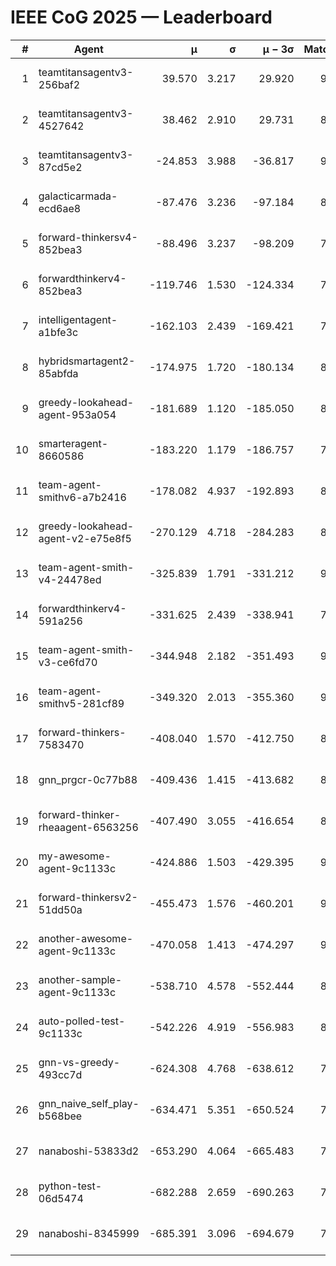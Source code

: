 # IEEE CoG 2025 — Leaderboard

| # | Agent | μ | σ | μ − 3σ | Matches | Updated |
|---:|---|---:|---:|---:|---:|---|
| 1 | teamtitansagentv3-256baf2 | 39.570 | 3.217 | 29.920 | 9360 | 2025-08-20 15:23 |
| 2 | teamtitansagentv3-4527642 | 38.462 | 2.910 | 29.731 | 8514 | 2025-08-20 15:23 |
| 3 | teamtitansagentv3-87cd5e2 | -24.853 | 3.988 | -36.817 | 9546 | 2025-08-20 15:23 |
| 4 | galacticarmada-ecd6ae8 | -87.476 | 3.236 | -97.184 | 8980 | 2025-08-20 15:23 |
| 5 | forward-thinkersv4-852bea3 | -88.496 | 3.237 | -98.209 | 7437 | 2025-08-20 15:23 |
| 6 | forwardthinkerv4-852bea3 | -119.746 | 1.530 | -124.334 | 7242 | 2025-08-20 15:23 |
| 7 | intelligentagent-a1bfe3c | -162.103 | 2.439 | -169.421 | 7372 | 2025-08-20 15:23 |
| 8 | hybridsmartagent2-85abfda | -174.975 | 1.720 | -180.134 | 8218 | 2025-08-20 15:23 |
| 9 | greedy-lookahead-agent-953a054 | -181.689 | 1.120 | -185.050 | 8718 | 2025-08-20 15:23 |
| 10 | smarteragent-8660586 | -183.220 | 1.179 | -186.757 | 7939 | 2025-08-20 15:23 |
| 11 | team-agent-smithv6-a7b2416 | -178.082 | 4.937 | -192.893 | 8760 | 2025-08-20 15:23 |
| 12 | greedy-lookahead-agent-v2-e75e8f5 | -270.129 | 4.718 | -284.283 | 8778 | 2025-08-20 15:23 |
| 13 | team-agent-smith-v4-24478ed | -325.839 | 1.791 | -331.212 | 9682 | 2025-08-20 15:23 |
| 14 | forwardthinkerv4-591a256 | -331.625 | 2.439 | -338.941 | 7638 | 2025-08-20 15:23 |
| 15 | team-agent-smith-v3-ce6fd70 | -344.948 | 2.182 | -351.493 | 9682 | 2025-08-20 15:23 |
| 16 | team-agent-smithv5-281cf89 | -349.320 | 2.013 | -355.360 | 9360 | 2025-08-20 15:23 |
| 17 | forward-thinkers-7583470 | -408.040 | 1.570 | -412.750 | 8240 | 2025-08-20 15:23 |
| 18 | gnn_prgcr-0c77b88 | -409.436 | 1.415 | -413.682 | 8190 | 2025-08-20 15:23 |
| 19 | forward-thinker-rheaagent-6563256 | -407.490 | 3.055 | -416.654 | 8302 | 2025-08-20 15:23 |
| 20 | my-awesome-agent-9c1133c | -424.886 | 1.503 | -429.395 | 9360 | 2025-08-20 15:23 |
| 21 | forward-thinkersv2-51dd50a | -455.473 | 1.576 | -460.201 | 9162 | 2025-08-20 15:23 |
| 22 | another-awesome-agent-9c1133c | -470.058 | 1.413 | -474.297 | 9660 | 2025-08-20 15:23 |
| 23 | another-sample-agent-9c1133c | -538.710 | 4.578 | -552.444 | 8780 | 2025-08-20 15:23 |
| 24 | auto-polled-test-9c1133c | -542.226 | 4.919 | -556.983 | 8480 | 2025-08-20 15:23 |
| 25 | gnn-vs-greedy-493cc7d | -624.308 | 4.768 | -638.612 | 7240 | 2025-08-20 15:23 |
| 26 | gnn_naive_self_play-b568bee | -634.471 | 5.351 | -650.524 | 7360 | 2025-08-20 15:23 |
| 27 | nanaboshi-53833d2 | -653.290 | 4.064 | -665.483 | 7020 | 2025-08-20 15:23 |
| 28 | python-test-06d5474 | -682.288 | 2.659 | -690.263 | 7240 | 2025-08-20 15:23 |
| 29 | nanaboshi-8345999 | -685.391 | 3.096 | -694.679 | 7530 | 2025-08-20 15:23 |
